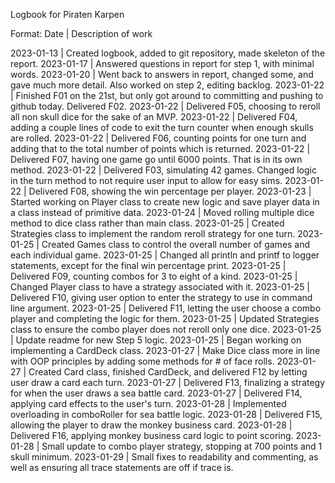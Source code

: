 Logbook for Piraten Karpen

Format: Date | Description of work

2023-01-13 | Created logbook, added to git repository, made skeleton of the report.
2023-01-17 | Answered questions in report for step 1, with minimal words.
2023-01-20 | Went back to answers in report, changed some, and gave much more detail. Also worked on step 2, editing backlog.
2023-01-22 | Finished F01 on the 21st, but only got around to committing and pushing to github today. Delivered F02. 
2023-01-22 | Delivered F05, choosing to reroll all non skull dice for the sake of an MVP.
2023-01-22 | Delivered F04, adding a couple lines of code to exit the turn counter when enough skulls are rolled.
2023-01-22 | Delivered F06, counting points for one turn and adding that to the total number of points which is returned.
2023-01-22 | Delivered F07, having one game go until 6000 points. That is in its own method.
2023-01-22 | Delivered F03, simulating 42 games. Changed logic in the turn method to not require user input to allow for easy sims.
2023-01-22 | Delivered F08, showing the win percentage per player.
2023-01-23 | Started working on Player class to create new logic and save player data in a class instead of primitive data.
2023-01-24 | Moved rolling multiple dice method to dice class rather than main class.
2023-01-25 | Created Strategies class to implement the random reroll strategy for one turn.
2023-01-25 | Created Games class to control the overall number of games and each individual game.
2023-01-25 | Changed all println and printf to logger statements, except for the final win percentage print.
2023-01-25 | Delivered F09, counting combos for 3 to eight of a kind.
2023-01-25 | Changed Player class to have a strategy associated with it.
2023-01-25 | Delivered F10, giving user option to enter the strategy to use in command line argument.
2023-01-25 | Delivered F11, letting the user choose a combo player and completing the logic for them.
2023-01-25 | Updated Strategies class to ensure the combo player does not reroll only one dice.
2023-01-25 | Update readme for new Step 5 logic.
2023-01-25 | Began working on implementing a CardDeck class.
2023-01-27 | Make Dice class more in line with OOP principles by adding some methods for # of face rolls.
2023-01-27 | Created Card class, finished CardDeck, and delivered F12 by letting user draw a card each turn.
2023-01-27 | Delivered F13, finalizing a strategy for when the user draws a sea battle card.
2023-01-27 | Delivered F14, applying card effects to the user's turn.
2023-01-28 | Implemented overloading in comboRoller for sea battle logic.
2023-01-28 | Delivered F15, allowing the player to draw the monkey business card.
2023-01-28 | Delivered F16, applying monkey business card logic to point scoring.
2023-01-28 | Small update to combo player strategy, stopping at 700 points and 1 skull minimum.
2023-01-29 | Small fixes to readability and commenting, as well as ensuring all trace statements are off if trace is.
